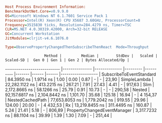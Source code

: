```ini

Host Process Environment Information:
BenchmarkDotNet.Core=v0.9.9.0
OS=Microsoft Windows NT 6.1.7601 Service Pack 1
Processor=Intel(R) Xeon(R) CPU X5687 3.60GHz, ProcessorCount=8
Frequency=3515830 ticks, Resolution=284.4279 ns, Timer=TSC
CLR=MS.NET 4.0.30319.42000, Arch=32-bit RELEASE
GC=Concurrent Workstation
JitModules=clrjit-v4.6.1076.0

Type=ObservePropertyChangedThenSubscribeThenReact  Mode=Throughput  

```
                      Method |         Median |        StdDev |   Scaled | Scaled-SD |  Gen 0 | Gen 1 | Gen 2 | Bytes Allocated/Op |
---------------------------- |--------------- |-------------- |--------- |---------- |------- |------ |------ |------------------- |
    SubscribeToEventStandard |     84.3950 ns |     1.9714 ns |     1.00 |      0.00 |   0.87 |     - |     - |              23,90 |
                SimpleLambda | 22,282.1122 ns |   413.2215 ns |   267.21 |      7.91 |  27.43 |  4.41 |     - |             917,63 |
                        Slim |  2,172.8665 ns |    58.1266 ns |    25.79 |      0.91 |  10.73 |     - |     - |             290,58 |
                      Nested | 92,157.6817 ns | 2,104.8442 ns | 1,101.70 |     35.68 | 125.18 | 16.94 |     - |           4 154,37 |
            NestedCachedPath | 77,653.8053 ns | 1,779.2042 ns |   919.55 |     29.96 | 124.00 | 20.00 |     - |           4 432,53 |
                          Rx | 13,219.8455 ns |   311.4495 ns |   160.87 |      5.24 |  21.41 |  5.18 |     - |             806,89 |
 PropertyChangedEventManager |  3,317.7232 ns |    88.1104 ns |    39.99 |      1.39 |   1.30 |  7.09 |     - |             251,44 |
